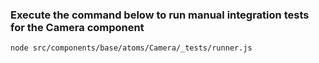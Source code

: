 ### Execute the command below to run manual integration tests for the Camera component

```bash
node src/components/base/atoms/Camera/_tests/runner.js
```